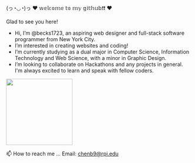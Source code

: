 (っ◔◡◔)っ ♥ 𝕨𝕖𝕝𝕔𝕠𝕞𝕖 𝕥𝕠 𝕞𝕪 𝕘𝕚𝕥𝕙𝕦𝕓❗❗ ♥

Glad to see you here! 

- Hi, I’m @becks1723, an aspiring web designer and full-stack software programmer from New York City.
- I’m interested in creating websites and coding!
- I’m currently studying as a dual major in Computer Science, Information Technology and Web Science, with a minor in Graphic Design.
- I’m looking to collaborate on Hackathons and any projects in general. I'm always excited to learn and speak with fellow coders. 

<img height="180em" src="https://github-readme-stats.vercel.app/api?username=becks1723&show_icons=true&hide_border=true&&count_private=true&include_all_commits=true" />

📫 How to reach me ... Email: chenb9@rpi.edu

<!---
becks1723/becks1723 is a ✨ special ✨ repository because its `README.md` (this file) appears on your GitHub profile.
You can click the Preview link to take a look at your changes.
--->
